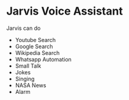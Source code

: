 # Jarvis Voice Assistant

Jarvis can do
- Youtube Search
- Google Search
- Wikipedia Search
- Whatsapp Automation
- Small Talk
- Jokes
- Singing
- NASA News
- Alarm
